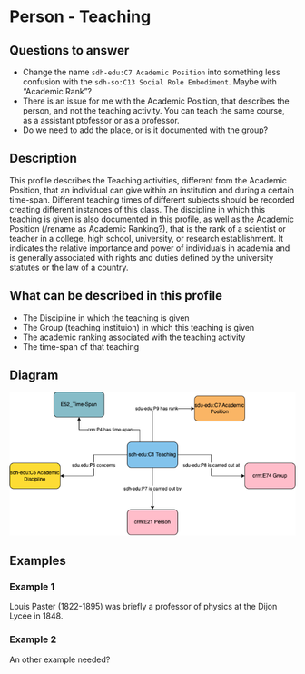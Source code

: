 # Person - Teaching

## Questions to answer

- Change the name `sdh-edu:C7 Academic Position` into something less confusion with the `sdh-so:C13 Social Role Embodiment`. Maybe with “Academic Rank”?
- There is an issue for me with the Academic Position, that describes the person, and not the teaching activity. You can teach the same course, as a assistant ptofessor or as a professor.
- Do we need to add the place, or is it documented with the group?

## Description

This profile describes the Teaching activities, different from the Academic Position, that an individual can give within an institution and during a certain time-span. Different teaching times of different subjects should be recorded creating different instances of this class. The discipline in which this teaching is given is also documented in this profile, as well as the Academic Position (/rename as Academic Ranking?), that is the rank of a scientist or teacher in a college, high school, university, or research establishment. It indicates the relative importance and power of individuals in academia and is generally associated with rights and duties defined by the university statutes or the law of a country.

## What can be described in this profile

- The Discipline in which the teaching is given
- The Group (teaching instituion) in which this teaching is given
- The academic ranking associated with the teaching activity
- The time-span of that teaching

## Diagram

![Alt text](Diagrams/GV_Profile_Person-Teaching.drawio.png)

## Examples

### Example 1

Louis Paster (1822-1895) was briefly a professor of physics at the Dijon Lycée in 1848.

### Example 2

An other example needed?
